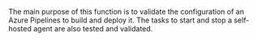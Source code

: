 The main purpose of this function is to validate the configuration of an Azure Pipelines to build and deploy it.
The tasks to start and stop a self-hosted agent are also tested and validated.